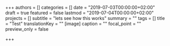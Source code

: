 +++
authors = []
categories = []
date = "2019-07-03T00:00:00+02:00"
draft = true
featured = false
lastmod = "2019-07-04T00:00:00+02:00"
projects = []
subtitle = "lets see how this works"
summary = ""
tags = []
title = "Test"
translationKey = ""
[image]
caption = ""
focal_point = ""
preview_only = false

+++
